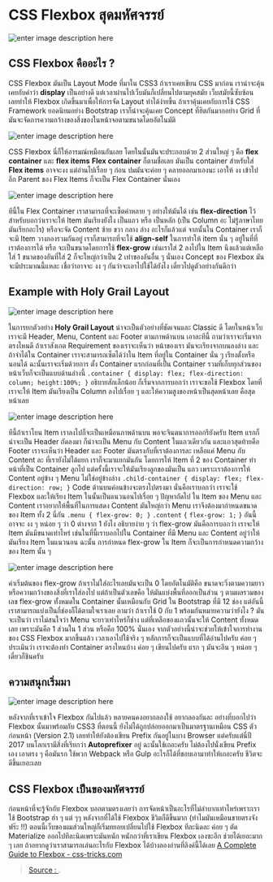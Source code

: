# CSS Flexbox สุดมหัศจรรย์

![enter image description here](https://www.arnondora.in.th/static/a2ea632140bfe23e01c0dfef66afdddd/b7abf/css-flexbox-flexboxarticle-holygraillayout.webp)

## CSS Flexbox คืออะไร ?

CSS Flexbox มันเป็น Layout Mode ที่มาใน CSS3 ถ้าเราเคยเขียน CSS มาก่อน เราน่าจะคุ้นเคยกับคำว่า **display** เป็นอย่างดี แต่เวลาผ่านไปเว็บมันก็เปลี่ยนไปตามยุคสมัย เว็บสมัยนี้ซับซ้อน เลยทำให้ Flexbox เกิดขึ้นมาเพื่อให้การจัด Layout ทำได้ง่ายขึ้น ถ้าเราคุ้นเคยกับการใช้ CSS Framework ยอดนิยมอย่าง Bootstrap เราก็น่าจะคุ้นเคย Concept ที่ฮิตกันมากอย่าง Grid ที่มันจะจัดการความกว้างของสิ่งของในหน้าจอตามขนาดโดยอัตโนมัติ

![enter image description here](https://www.arnondora.in.th/static/83946865b120ea3b707c08433d4d9a7c/b7abf/css-flexbox-flexboxarticle-flexmember.webp)

CSS Flexbox นี่ก็ให้อารมณ์เหมือนกันเลย โดยในนั้นมันจะประกอบด้วย 2 ส่วนใหญ่ ๆ คือ **flex container** และ **flex items** **Flex container** ก็ตามชื่อเลย มันเป็น container สำหรับใส่ **Flex items** อาจจะงง แต่อ่านไปเรื่อย ๆ ก่อน ปมมันจะค่อย ๆ คลายออกมาเองนะ เอาให้ งง เข้าไปอีก Parent ของ Flex Items ก็จะเป็น Flex Container นั่นเอง

![enter image description here](https://www.arnondora.in.th/static/09ad82c95940e89dee33f110e563bec1/b7abf/css-flexbox-flexbox-article-flexdirection.webp)

ทีนี้ใน Flex Container เราสามารถที่จะเซ็ตค่าหลาย ๆ อย่างให้มันได้ เช่น **flex-direction** ไว้สำหรับบอกว่าเราจะให้ Item มันเรียงยังไง เป็นแถว หรือ เป็นหลัก \(เป็น Column อะ ไม่รู้ภาษาไทยมันเรียกอะไร\) หรือจะจัด Content ซ้าย ขวา กลาง ล่าง อะไรก็แล้วแต่ จากนั้นใน Container เราก็จะมี Item วางกองรวมกันอยู่ เราก็สามารถที่จะใช้ **align-self** ในการทำให้ item นั่น ๆ อยู่ในที่ที่เราต้องการได้ หรือ จะเป็นขนาดโดยการใช้ **flex-grow** เช่นเราใส่ 2 ลงไปใน Item นึงแล้วแต่เหลือใส่ 1 ขนาดของอันที่ใส่ 2 ก็จะใหญ่กว่าเป็น 2 เท่าของอันอื่น ๆ นั่นเอง Concept ของ Flexbox มันจะมีประมาณนี้แหละ เชื่อว่าอาจจะ งง ๆ กันว่าจะเอาไปใช้ได้ยังไง เดี๋ยวไปดูตัวอย่างกันดีกว่า

## Example with Holy Grail Layout

![enter image description here](https://www.arnondora.in.th/static/a2ea632140bfe23e01c0dfef66afdddd/b7abf/css-flexbox-flexboxarticle-holygraillayout.webp)

ในการยกตัวอย่าง **Holy Grail Layout** น่าจะเป็นตัวอย่างที่ชัดเจนและ Classic ดี โดยในหน้าเว็บเราจะมี Header, Menu, Content และ Footer ตามภาพด้านบน เอาละทีนี้ ถามว่าเราจะเริ่มจากตรงไหนดี ถ้าเราสังเกต Requirement ของเราจะเห็นว่า หน้าของเรา มันจะเรียงจากบนลงล่าง และถ้าจำได้ใน Container เราจะสามารถเซ็ตได้ว่าใน Item ที่อยู่ใน Container นั่น ๆ เรียงตั้งหรือนอนได้ ฉะนั้นเราจะเริ่มด้วยการ ตั้ง Container แรกก่อนที่เป็น Container รวมที่เก็บทุกส่วนของหน้าเว็บก็จะเป็นแบบด้านล่างนี้ `.container { display: flex; flex-direction: column; height:100%; }` อธิบายสักเล็กน้อย ก็เริ่มจากการบอกว่า เราจะขอใช้ Flexbox โดยที่เราจะให้ Item มันเรียงเป็น Column ลงไปเรื่อย ๆ และให้ความสูงของหน้าเป็นสุดหน้าเลย คือสุดหน้าเลย

![enter image description here](https://www.arnondora.in.th/static/e4182af2131844e34319536e4a89476f/b7abf/css-flexbox-flexbox-article-flexnomenu.webp)

ทีนี้ถ้าเราโยน Item เราลงไปก็จะเป็นเหมือนภาพด้านบน พอจะจินตนาการออกรึยังครับ Item แรกก็น่าจะเป็น Header ถัดลงมา ก็น่าจะเป็น Menu กับ Content ในแถวเดียวกัน และแถวสุดท้ายคือ Footer เราจะเห็นว่า Header และ Footer มันตรงกับที่เราต้องการละ เหลือแค่ Menu กับ Content ละ ที่เรายังไม่ได้แยก เราก็จะมาแยกมันกัน โดยการให้ Item ที่ 2 ของ Container ทำหน้าที่เป็น Container ลูกไป แต่ครั้งนี้เราจะให้มันเรียงลูกของมันเป็น แถว เพราะเราต้องการให้ Content อยู่ข้าง ๆ Menu ไม่ใช่อยู่ข้างล่าง `.child-container { display: flex; flex-direction: row; }` Code ด้านบนค่อนข้างจะตรงไปตรงมา นั่นคือเราบอกว่า เราจะใช้ Flexbox และให้เรียง Item ในนั้นเป็นแนวนอนไปเรื่อย ๆ ปัญหาถัดไป ใน Item ของ Menu และ Content เราอยากให้พื้นที่ในการแสดง Content มันใหญ่กว่า Menu เราจึงต้องมากำหนดขนาดของ Item ทั้ง 2 นี่กัน `.menu { flex-grow: 0; }` `.content` `{` `flex-grow: 1;` `}` อันนี้อาจจะ งง ๆ หน่อย ๆ ว่า 0 ต่างจาก 1 ยังไง อธิบายง่าย ๆ ว่า flex-grow มันคือการบอกว่า เราจะให้ Item มันมีขนาดเท่าไหร่ เช่นในที่นี้เราบอกไปใน Container ที่มี Menu และ Content อยู่ว่าให้มันเรียง Item ในแนวนอน ฉะนั้น การกำหนด flex-grow ใน Item ก็จะเป็นการกำหนดความกว้างของ Item นั้น ๆ

![enter image description here](https://www.arnondora.in.th/static/22bc5fd8846b417b0ac10fc1c42fdb06/b7abf/css-flexbox-flexbox-article-flex-span.webp)

ค่าเริ่มต้นของ flex-grow ถ้าเราไม่ใส่อะไรเลยมันจะเป็น 0 โดยอัตโนมัติคือ ขนาดจะวิ่งตามความยาว หรือความกว้างของสิ่งที่เราใส่ลงไป แต่ถ้าเป็นตัวเลขคือ ให้มันแบ่งพื้นที่ออกเป็นส่วน ๆ ตามผลรวมของเลข flex-grow ทั้งหมดใน Container นั้นเหมือนกับ Grid ใน Bootstrap ที่มี 12 ช่อง แต่อันนี้เราสามารถแบ่งเป็นกี่ช่องก็ได้ตามใจเราเลย ถามว่า ถ้าเราใช้ 0 กับ 1 พร้อมกันหมายความว่ายังไง ? มันจะเป็นว่า เราไม่สนใจว่า Menu จะยาวเท่าไหร่ก็ช่าง แต่ที่เหลือของแถวนั้นจะให้ Content ทั้งหมดเลย เพราะมันคือ 1 ส่วนใน 1 ส่วน หรือคือ 100% นั่นเอง จากตัวอย่างนี้น่าจะช่วยให้เข้าใจการทำงานของ CSS Flexbox มากขึ้นแล้ว เวลาเอาไปใช้จริง ๆ หลักการก็จะเป็นแบบที่ได้อ่านไปครับ ค่อย ๆ ประเมินว่า เราจะต้องทำ Container ตรงไหนบ้าง ค่อย ๆ เขียนไปครับ แรก ๆ มันจะอึน ๆ หน่อย ๆ เดี๋ยวก็ชินครับ

## ความสนุกเริ่มมา

![enter image description here](https://www.arnondora.in.th/static/f0c224b56bdd9a86f4a623c67cd20e92/b7abf/css-flexbox-asset-3.webp)

หลังจากที่เราเข้าใจ Flexbox กันไปแล้ว หลายคนคงอยากลองใช้ อยากลองกันละ อย่างที่บอกไปว่า Flexbox นั้นมาพร้อมกับ CSS3 ที่ตอนนี้ ยังไม่ได้ถูกปล่อยออกมาเป็นมาตรฐานเหมือน CSS ตัวก่อนหน้า \(Version 2.1\) เลยทำให้ยังต้องเขียน Prefix กันอยู่ในบาง Browser แต่ครับแต่นี่ปี 2017 บนโลกเรามีสิ่งที่เรียกว่า **Autoprefixer** อยู่ ฉะนั้นใช้เถอะครับ ไม่ต้องไปนั่งเขียน Prefix เอง เอาตรง ๆ คือมันรก ใช้พวก Webpack หรือ Gulp อะไรก็ได้ที่ชอบเอามาทำให้เถอะครับ ชีวิตจะดีขึ้นเยอะเลย

## CSS Flexbox เป็นของมหัศจรรย์

ก่อนหน้าที่จะรู้จักกับ Flexbox บอกตามตรงเลยว่า การจัดหน้าเป็นอะไรที่ไม่ลำบากเท่าไหร่เพราะเราใช้ Bootstrap ฮ่า ๆ แต่ ๆๆ หลังจากที่ได้ใช้ Flexbox ชีวิตก็ดีขึ้นมาก \(ทำไมมันเหมือนขายตรงจังฟร๊ะ !!\) ตอนนี้เว็บของผมส่วนใหญ่ก็เริ่มทยอยเปลี่ยนไปใช้ Flexbox ทีละนิดละ ค่อย ๆ ตัด Materialize ออกไปทีละนิดเพราะมันหนัก หนักกว่าที่เราเขียน Flexbox เองซะอีก ช่วยได้เยอะมาก ๆ เลย ถ้าอยากดูว่าเราสามารถเล่นอะไรกับ Flexbox ได้บ้างลองอ่านที่ลิงค์นี้ได้เลย [A Complete Guide to Flexbox - css-tricks.com](https://css-tricks.com/snippets/css/a-guide-to-flexbox/)

> [Source : ](https://www.arnondora.in.th/css-flexbox/).

